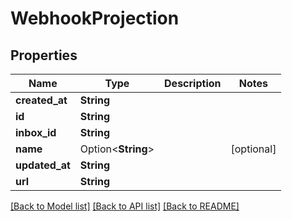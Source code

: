 # WebhookProjection

## Properties

Name | Type | Description | Notes
------------ | ------------- | ------------- | -------------
**created_at** | **String** |  | 
**id** | **String** |  | 
**inbox_id** | **String** |  | 
**name** | Option<**String**> |  | [optional]
**updated_at** | **String** |  | 
**url** | **String** |  | 

[[Back to Model list]](../README.md#documentation-for-models) [[Back to API list]](../README.md#documentation-for-api-endpoints) [[Back to README]](../README.md)



